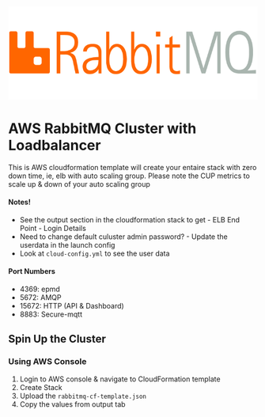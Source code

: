 

<!-- ![alt text](https://github.com/amalcp/RabbitMQ-Cluster-in-AWS/blob/master/imgs/RMQ.png) -->
<p align="center"> 
<img src="https://github.com/amalcp/RabbitMQ-Cluster-in-AWS/blob/master/imgs/RMQ.png">
</p>

# AWS RabbitMQ Cluster with Loadbalancer
This is AWS cloudformation template will create your entaire stack with zero down time, ie, elb with auto scaling group.
Please note the CUP metrics to scale up & down of your auto scaling group
  
#### Notes!

  - See the output section in the cloudformation stack to get 
        - ELB End Point
        - Login Details
  - Need to change default culuster admin password? 
        - Update the userdata in the launch config
- Look at `cloud-config.yml` to see the user data

#### Port Numbers 
- 4369: epmd
- 5672: AMQP
- 15672: HTTP (API & Dashboard)
- 8883: Secure-mqtt

## Spin Up the Cluster


### Using AWS Console
1. Login to AWS console & navigate to CloudFormation template 
2. Create Stack 
3. Upload the `rabbitmq-cf-template.json`
4. Copy the values from output tab